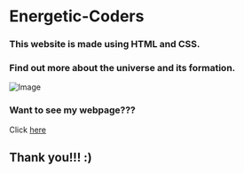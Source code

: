 # Energetic-Coders
### This website is made using HTML and CSS. 
### Find out more about the universe and its formation.
![Image](https://parispeaceforum.org/wp-content/uploads/2021/10/NET-ZERO-SPACE-INITIATIVE-1.png)

### Want to see my webpage???
Click [here]()

## Thank you!!! :)
